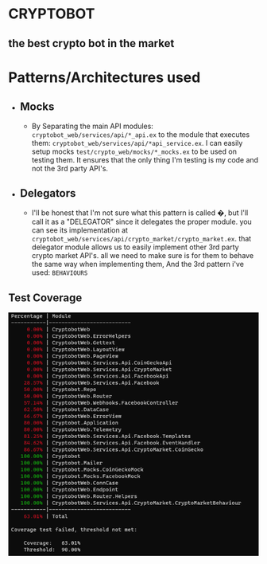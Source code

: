 # CRYPTOBOT
 ## the best crypto bot in the market

# Patterns/Architectures used
  - ## Mocks
    - By Separating the main API modules: `cryptobot_web/services/api/*_api.ex` to the module that executes them: `cryptobot_web/services/api/*api_service.ex`. I can easily setup mocks `test/crypto_web/mocks/*_mocks.ex` to be used on testing them. It ensures that the only thing I'm testing is my code and not the 3rd party API's.

  - ## Delegators
    - I'll be honest that I'm not sure what this pattern is called �, but I'll call it as a "DELEGATOR" since it delegates the proper module. you can see its implementation at `cryptobot_web/services/api/crypto_market/crypto_market.ex`. that delegator module allows us to easily implement other 3rd party crypto market API's. all we need to make sure is for them to behave the same way when implementing them, And the 3rd pattern i've used: `BEHAVIOURS` 



## Test Coverage

![Screenshot](/test-coverage.png)

